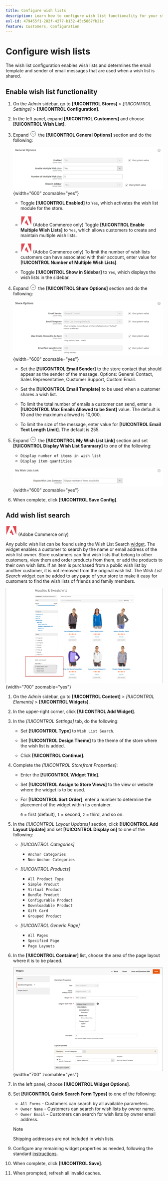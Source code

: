 ```yaml
---
title: Configure wish lists
description: Learn how to configure wish list functionality for your store customers.
exl-id: 479455f1-282f-4277-b132-45c5867fb21c
feature: Customers, Configuration
---
```

# Configure wish lists

The wish list configuration enables wish lists and determines the email template and sender of email messages that are used when a wish list is shared.

## Enable wish list functionality

1. On the _Admin_ sidebar, go to **[!UICONTROL Stores]** > _[!UICONTROL Settings]_ > **[!UICONTROL Configuration]**.

1. In the left panel, expand **[!UICONTROL Customers]** and choose **[!UICONTROL Wish List]**.

1. Expand ![Expansion selector](../assets/icon-display-expand.png) the **[!UICONTROL General Options]** section and do the following:

    ![Customers configuration - wish list general settings](../configuration-reference/customers/assets/wishlist-general-options.png){width="600" zoomable="yes"}

    - Toggle **[!UICONTROL Enabled]** to `Yes`, which activates the wish list module for the store.

    - ![Adobe Commerce](../assets/adobe-logo.svg) (Adobe Commerce only) Toggle **[!UICONTROL Enable Multiple Wish Lists]** to `Yes`, which allows customers to create and maintain multiple wish lists.

    - ![Adobe Commerce](../assets/adobe-logo.svg) (Adobe Commerce only) To limit the number of wish lists customers can have associated with their account, enter value for **[!UICONTROL Number of Multiple Wish Lists]**.

    - Toggle **[!UICONTROL Show in Sidebar]** to `Yes`, which displays the wish lists in the sidebar.

1. Expand ![Expansion selector](../assets/icon-display-expand.png) the **[!UICONTROL Share Options]** section and do the following:

    ![Customers configuration - wish list share options](../configuration-reference/customers/assets/wishlist-share-options.png){width="600" zoomable="yes"}

    - Set the **[!UICONTROL Email Sender]** to the store contact that should appear as the sender of the message. Options: General Contact, Sales Representative, Customer Support, Custom Email.

    - Set the **[!UICONTROL Email Template]** to be used when a customer shares a wish list.

    - To limit the total number of emails a customer can send, enter a **[!UICONTROL Max Emails Allowed to be Sent]** value. The default is 10 and the maximum allowed is 10,000.

    - To limit the size of the message, enter value for **[!UICONTROL Email Text Length Limit]**. The default is 255.

1. Expand ![Expansion selector](../assets/icon-display-expand.png) the **[!UICONTROL My Wish List Link]** section and set **[!UICONTROL Display Wish List Summary]** to one of the following:

    - `Display number of items in wish list`
    - `Display item quantities`

    ![Customers configuration - wish list display](../configuration-reference/customers/assets/wishlist-my-wishlist-link.png){width="600" zoomable="yes"}

1. When complete, click **[!UICONTROL Save Config]**.

## Add wish list search

![Adobe Commerce](../assets/adobe-logo.svg) (Adobe Commerce only)

Any public wish list can be found using the Wish List Search [widget](../content-design/widgets.md). The widget enables a customer to search by the name or email address of the wish list owner. Store customers can find wish lists that belong to other customers, view them and order products from them, or add the products to their own wish lists. If an item is purchased from a public wish list by another customer, it is not removed from the original wish list. The _Wish List Search_ widget can be added to any page of your store to make it easy for customers to find the wish lists of friends and family members.

![Example storefront - wish list search](./assets/storefront-wishlist-search.png){width="700" zoomable="yes"}

1. On the _Admin_ sidebar, go to **[!UICONTROL Content]** > _[!UICONTROL Elements]_ > **[!UICONTROL Widgets]**.

1. In the upper-right corner, click **[!UICONTROL Add Widget]**.

1. In the _[!UICONTROL Settings]_ tab, do the following:

   - Set **[!UICONTROL Type]** to `Wish List Search`.

   - Set **[!UICONTROL Design Theme]** to the theme of the store where the wish list is added.

   - Click **[!UICONTROL Continue]**.

1. Complete the _[!UICONTROL Storefront Properties]_:

   - Enter the **[!UICONTROL Widget Title]**.

   - Set **[!UICONTROL Assign to Store Views]** to the view or website where the widget is to be used.

   - For **[!UICONTROL Sort Order]**, enter a number to determine the placement of the widget within its container.

     `0` = first (default), `1` = second, `2` = third, and so on.

1. In the _[!UICONTROL Layout Updates]_ section, click **[!UICONTROL Add Layout Update]** and set **[!UICONTROL Display on]** to one of the following:

   - _[!UICONTROL Categories]_

      - `Anchor Categories`
      - `Non-Anchor Categories`

   - _[!UICONTROL Products]_

      - `All Product Type`
      - `Simple Product`
      - `Virtual Product`
      - `Bundle Product`
      - `Configurable Product`
      - `Downloadable Product`
      - `Gift Card`
      - `Grouped Product`

   - _[!UICONTROL Generic Page]_

      - `All Pages`
      - `Specified Page`
      - `Page Layouts`

1. In the **[!UICONTROL Container]** list, choose the area of the page layout where it is to be placed.

   ![Wish list search widget - layout](./assets/widget-wishlist-search-storefront.png){width="700" zoomable="yes"}

1. In the left panel, choose **[!UICONTROL Widget Options]**.

1. Set **[!UICONTROL Quick Search Form Types]** to one of the following:

   - `All Forms` - Customers can search by all available parameters.
   - `Owner Name` - Customers can search for wish lists by owner name.
   - `Owner Email` - Customers can search for wish lists by owner email address.

   >[!NOTE]
   >
   >Shipping addresses are not included in wish lists.

1. Configure any remaining widget properties as needed, following the standard [instructions](../content-design/widget-create.md).

1. When complete, click **[!UICONTROL Save]**.

1. When prompted, refresh all invalid caches.
